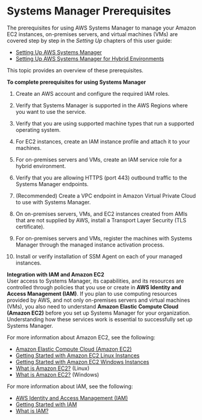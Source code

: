 # Systems Manager Prerequisites<a name="systems-manager-prereqs"></a>

The prerequisites for using AWS Systems Manager to manage your Amazon EC2 instances, on\-premises servers, and virtual machines \(VMs\) are covered step by step in the *Setting Up* chapters of this user guide:
+ [Setting Up AWS Systems Manager](systems-manager-setting-up.md)
+ [Setting Up AWS Systems Manager for Hybrid Environments](systems-manager-managedinstances.md)

This topic provides an overview of these prerequisites\. 

**To complete prerequisites for using Systems Manager**

1. Create an AWS account and configure the required IAM roles\.

1. Verify that Systems Manager is supported in the AWS Regions where you want to use the service\.

1. Verify that you are using supported machine types that run a supported operating system\.

1. For EC2 instances, create an IAM instance profile and attach it to your machines\.

1. For on\-premises servers and VMs, create an IAM service role for a hybrid environment\.

1. Verify that you are allowing HTTPS \(port 443\) outbound traffic to the Systems Manager endpoints\.

1. \(Recommended\) Create a VPC endpoint in Amazon Virtual Private Cloud to use with Systems Manager\. 

1. On on\-premises servers, VMs, and EC2 instances created from AMIs that are not supplied by AWS, install a Transport Layer Security \(TLS certificate\)\.

1. For on\-premises servers and VMs, register the machines with Systems Manager through the managed instance activation process\.

1. Install or verify installation of SSM Agent on each of your managed instances\.

**Integration with IAM and Amazon EC2**  
User access to Systems Manager, its capabilities, and its resources are controlled through policies that you use or create in **AWS Identity and Access Management \(IAM\)**\. If you plan to use computing resources provided by AWS, and not only on\-premises servers and virtual machines \(VMs\), you also need to understand **Amazon Elastic Compute Cloud \(Amazon EC2\)** before you set up Systems Manager for your organization\. Understanding how these services work is essential to successfully set up Systems Manager\.

For more information about Amazon EC2, see the following:
+ [Amazon Elastic Compute Cloud \(Amazon EC2\)](https://aws.amazon.com/ec2/)
+ [Getting Started with Amazon EC2 Linux Instances](https://docs.aws.amazon.com/AWSEC2/latest/UserGuide/EC2_GetStarted.html)
+ [Getting Started with Amazon EC2 Windows Instances](https://docs.aws.amazon.com/AWSEC2/latest/WindowsGuide/EC2_GetStarted.html)
+  [What is Amazon EC2?](https://docs.aws.amazon.com/AWSEC2/latest/UserGuide/concepts.html) \(Linux\)
+ [What is Amazon EC2?](https://docs.aws.amazon.com/AWSEC2/latest/WindowsGuide/concepts.html) \(Windows\)

For more information about IAM, see the following:
+ [AWS Identity and Access Management \(IAM\)](https://aws.amazon.com/iam/)
+ [Getting Started with IAM](https://docs.aws.amazon.com/IAM/latest/UserGuide/getting-started.html)
+ [What is IAM?](https://docs.aws.amazon.com/IAM/latest/UserGuide/)